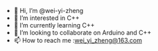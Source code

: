 - 👋 Hi, I’m @wei-yi-zheng
- 👀 I’m interested in C++
- 🌱 I’m currently learning C++
- 💞️ I’m looking to collaborate on Arduino and C++
- 📫 How to reach me :wei_yi_zheng@163.com

<!---
wei-yi-zheng/wei-yi-zheng is a ✨ special ✨ repository because its `README.md` (this file) appears on your GitHub profile.
You can click the Preview link to take a look at your changes.
--->
